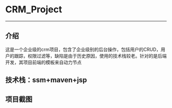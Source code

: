 
# CRM_Project

------------------------

## 介绍

这是一个企业级的crm项目，包含了企业级别的后台操作，包括用户的CRUD，用户的跟踪，权限过滤等，缺陷是由于历史原因，使用的技术栈较老。针对的是后端开发，其项目前端的模板来自动力节点

## 技术栈：ssm+maven+jsp

## 项目截图

